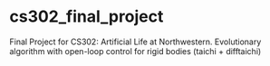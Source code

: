 # cs302_final_project
Final Project for CS302: Artificial Life at Northwestern. Evolutionary algorithm with open-loop control for rigid bodies (taichi + difftaichi)
